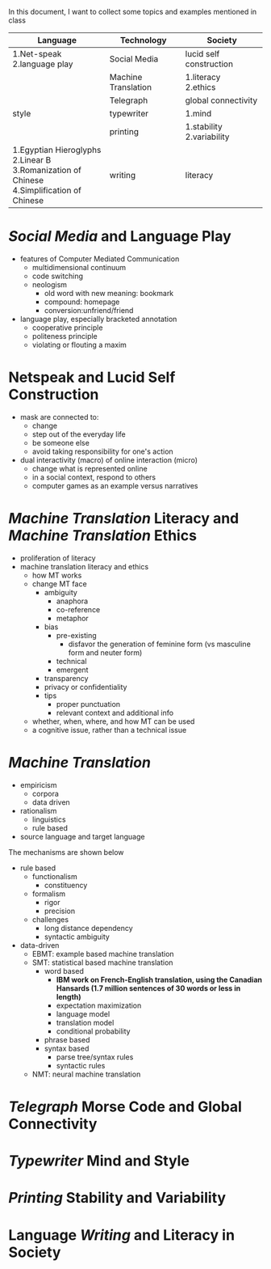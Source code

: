 In this document, I want to collect some topics and examples mentioned in class

|Language|Technology|Society|
|-|-|-|
|1.Net-speak<br>2.language play|Social Media|lucid self construction|
||Machine Translation|1.literacy<br>2.ethics|
||Telegraph|global connectivity|
|style|typewriter|1.mind<br>|
||printing|1.stability<br>2.variability|
|1.Egyptian Hieroglyphs<br>2.Linear B<br>3.Romanization of Chinese<br>4.Simplification of Chinese|writing|literacy|


# *Social Media* and Language Play
* features of Computer Mediated Communication
  * multidimensional continuum 
  * code switching   
  * neologism
    * old word with new meaning: bookmark
    * compound: homepage
    * conversion:unfriend/friend
* language play, especially bracketed annotation
  * cooperative principle
  * politeness principle
  * violating or flouting a maxim
# Netspeak and Lucid Self Construction
* mask are connected to:
  * change
  * step out of the everyday life
  * be someone else
  * avoid taking responsibility for one's action
* dual interactivity (macro) of online interaction (micro)
  * change what is represented online
  * in a social context, respond to others
  * computer games as an example versus narratives
# *Machine Translation* Literacy and *Machine Translation* Ethics
* proliferation of literacy
* machine translation literacy and ethics
  * how MT works
  * change MT face
    * ambiguity
      * anaphora
      * co-reference
      * metaphor
    * bias
      * pre-existing
        * disfavor the generation of feminine form (vs masculine form and neuter form)
      * technical
      * emergent
    * transparency
    * privacy or confidentiality
    * tips
      * proper punctuation
      * relevant context and additional info
  * whether, when, where, and how MT can be used
  * a cognitive issue, rather than a technical issue
# *Machine Translation*
* empiricism
  * corpora
  * data driven
* rationalism
  * linguistics
  * rule based
* source language and target language

The mechanisms are shown below
* rule based
  * functionalism
    * constituency
  * formalism
    * rigor
    * precision
  * challenges
    * long distance dependency
    * syntactic ambiguity
* data-driven
  * EBMT: example based machine translation
  * SMT: statistical based machine translation
    * word based
      *  **IBM work on French-English translation, using the Canadian
 Hansards (1.7 million sentences of 30 words or less in length)**
      * expectation maximization
      * language model
      * translation model
      * conditional probability
    * phrase based
    * syntax based
      * parse tree/syntax rules
      * syntactic rules
  * NMT: neural machine translation
# *Telegraph* Morse Code and Global Connectivity
# *Typewriter* Mind and Style
# *Printing* Stability and Variability
# Language *Writing* and Literacy in Society
